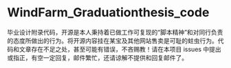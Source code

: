 # WindFarm_Graduationthesis_code
毕业设计附录代码，开源是本人秉持着已做工作可复现的“脚本精神”和对同行负责的态度所做出的行为。将开源内容挂在某宝及其他网站售卖是可耻的蛀虫行为。代码和文章存在不足之处，甚至可能有错误，不吝赐教！请在本项目 issues 中提出或指正，有空一定回复，邮件繁忙，还请谅解不提供和回复邮件了。
